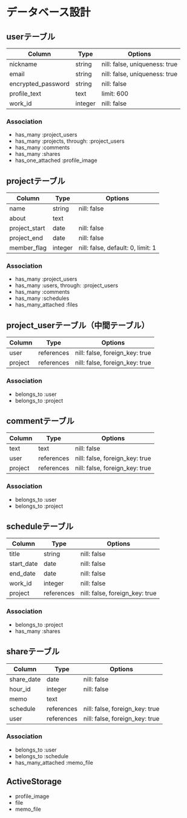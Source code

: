 # データベース設計

## userテーブル

| Column             | Type    | Options                       |
| ------------------ | ------- | ----------------------------- |
| nickname           | string  | nill: false, uniqueness: true |
| email              | string  | nill: false, uniqueness: true |
| encrypted_password | string  | nill: false                   |
| profile_text       | text    | limit: 600                    |
| work_id            | integer | nill: false                   |

### Association

- has_many :project_users
- has_many :projects, through: :project_users
- has_many :comments
- has_many :shares
- has_one_attached :profile_image

## projectテーブル

| Column        | Type    | Options                           |
| ------------- | ------- | --------------------------------- |
| name          | string  | nill: false                       |
| about         | text    |                                   |
| project_start | date    | nill: false                       |
| project_end   | date    | nill: false                       |
| member_flag   | integer | nill: false, default: 0, limit: 1 |

### Association

- has_many :project_users
- has_many :users, through: :project_users
- has_many :comments
- has_many :schedules
- has_many_attached :files

## project_userテーブル（中間テーブル）

| Column  | Type       | Options                        |
| ------- | ---------- | ------------------------------ |
| user    | references | nill: false, foreign_key: true |
| project | references | nill: false, foreign_key: true |

### Association

- belongs_to :user
- belongs_to :project

## commentテーブル

| Column  | Type       | Options                        |
| ------- | ---------- | ------------------------------ |
| text    | text       | nill: false                    |
| user    | references | nill: false, foreign_key: true |
| project | references | nill: false, foreign_key: true |

### Association

- belongs_to :user
- belongs_to :project

## scheduleテーブル

| Column     | Type       | Options                        |
| ---------- | ---------- | ------------------------------ |
| title      | string     | nill: false                    |
| start_date | date       | nill: false                    |
| end_date   | date       | nill: false                    |
| work_id    | integer    | nill: false                    |
| project    | references | nill: false, foreign_key: true |

### Association

- belongs_to :project
- has_many :shares

## shareテーブル

| Column     | Type       | Options                        |
| ---------- | ---------- | ------------------------------ |
| share_date | date       | nill: false                    |
| hour_id    | integer    | nill: false                    |
| memo       | text       |                                |
| schedule   | references | nill: false, foreign_key: true |
| user       | references | nill: false, foreign_key: true |

### Association

- belongs_to :user
- belongs_to :schedule
- has_many_attached :memo_file

## ActiveStorage
- profile_image
- file
- memo_file